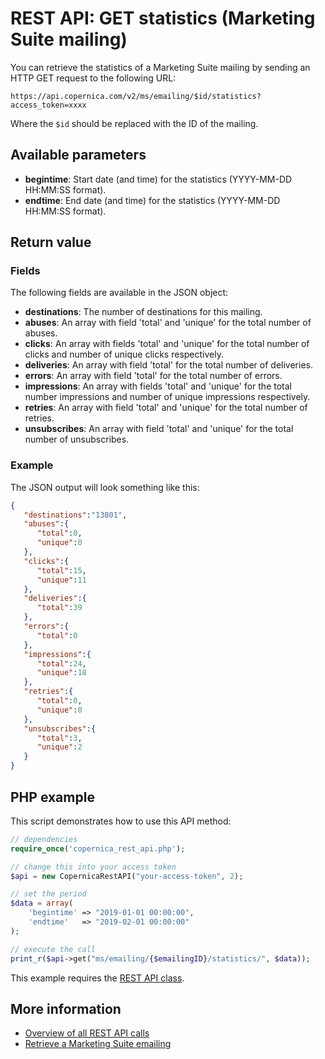 # REST API: GET statistics (Marketing Suite mailing)

You can retrieve the statistics of a Marketing Suite mailing by sending an HTTP GET request to the following URL:

`https://api.copernica.com/v2/ms/emailing/$id/statistics?access_token=xxxx`

Where the `$id` should be replaced with the ID of the mailing.

## Available parameters

* **begintime**: Start date (and time) for the statistics (YYYY-MM-DD HH:MM:SS format).
* **endtime**: End date (and time) for the statistics (YYYY-MM-DD HH:MM:SS format).

## Return value

### Fields

The following fields are available in the JSON object:

* **destinations**: The number of destinations for this mailing.
* **abuses**: An array with field 'total' and 'unique' for the total 
number of abuses.
* **clicks**: An array with fields 'total' and 'unique' for the total 
number of clicks and number of unique clicks respectively.
* **deliveries**: An array with field 'total' for the total 
number of deliveries.
* **errors**: An array with field 'total' for the total 
number of errors.
* **impressions**: An array with fields 'total' and 'unique' for the 
total number impressions and number of unique impressions respectively.
* **retries**: An array with field 'total' and 'unique' for the total 
number of retries.
* **unsubscribes**: An array with field 'total' and 'unique' for the total number of unsubscribes.

### Example

The JSON output will look something like this:

```json
{  
   "destinations":"13801",
   "abuses":{  
      "total":0,
      "unique":0
   },
   "clicks":{  
      "total":15,
      "unique":11
   },
   "deliveries":{  
      "total":39
   },
   "errors":{  
      "total":0
   },
   "impressions":{  
      "total":24,
      "unique":18
   },
   "retries":{  
      "total":0,
      "unique":0
   },
   "unsubscribes":{  
      "total":3,
      "unique":2
   }
}
```

## PHP example

This script demonstrates how to use this API method:

```php
// dependencies
require_once('copernica_rest_api.php');

// change this into your access token
$api = new CopernicaRestAPI("your-access-token", 2);

// set the period
$data = array(
    'begintime' => "2019-01-01 00:00:00", 
    'endtime'   => "2019-02-01 00:00:00"
);

// execute the call
print_r($api->get("ms/emailing/{$emailingID}/statistics/", $data));
```

This example requires the [REST API class](./rest-php).

## More information 

* [Overview of all REST API calls](./rest-api)
* [Retrieve a Marketing Suite emailing](./rest-get-ms-emailing)

